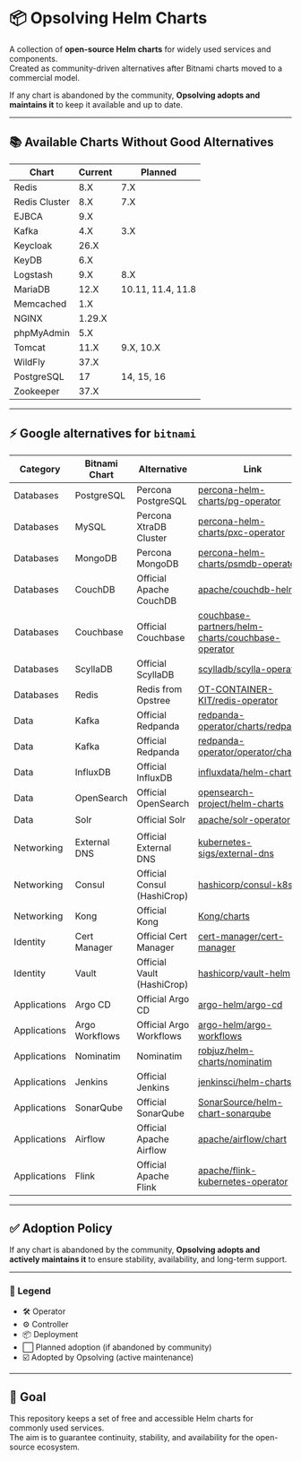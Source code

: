 # 📦 Opsolving Helm Charts

A collection of **open-source Helm charts** for widely used services and components.  
Created as community-driven alternatives after Bitnami charts moved to a commercial model.  

If any chart is abandoned by the community, **Opsolving adopts and maintains it** to keep it available and up to date.  

---

## 📚 Available Charts Without Good Alternatives

| Chart         | Current | Planned           |
|---------------|---------|-------------------|
| Redis         | 8.X     | 7.X               |
| Redis Cluster | 8.X     | 7.X               |
| EJBCA         | 9.X     |                   |
| Kafka         | 4.X     | 3.X               |
| Keycloak      | 26.X    |                   |
| KeyDB         | 6.X     |                   |
| Logstash      | 9.X     | 8.X               |
| MariaDB       | 12.X    | 10.11, 11.4, 11.8 |
| Memcached     | 1.X     |                   |
| NGINX         | 1.29.X  |                   |
| phpMyAdmin    | 5.X     |                   |
| Tomcat        | 11.X    | 9.X, 10.X         |
| WildFly       | 37.X    |                   |
| PostgreSQL    | 17      | 14, 15, 16        |
| Zookeeper     | 37.X    |                   |

---

## ⚡ Google alternatives for `bitnami`

| Category      | Bitnami Chart   | Alternative            | Link                                                                 | Type | Adopted | Rating |
|---------------|-----------------|------------------------|----------------------------------------------------------------------|------|------------|--------|
| Databases     | PostgreSQL      | Percona PostgreSQL     | [percona-helm-charts/pg-operator](https://github.com/percona/percona-helm-charts/tree/main/charts/pg-operator) | 🛠️ | ⬜ | 5/5 |
| Databases     | MySQL           | Percona XtraDB Cluster | [percona-helm-charts/pxc-operator](https://github.com/percona/percona-helm-charts/tree/main/charts/pxc-operator) | 🛠️ | ⬜ | 5/5 |
| Databases     | MongoDB         | Percona MongoDB        | [percona-helm-charts/psmdb-operator](https://github.com/percona/percona-helm-charts/tree/main/charts/psmdb-operator) | 🛠️ | ⬜ | 5/5 |
| Databases     | CouchDB         | Official Apache CouchDB         | [apache/couchdb-helm](https://github.com/apache/couchdb-helm/tree/main/couchdb) | 📦 | ⬜ | 5/5 |
| Databases     | Couchbase       | Official Couchbase              | [couchbase-partners/helm-charts/couchbase-operator](https://github.com/couchbase-partners/helm-charts/tree/master/charts/couchbase-operator) | 🛠️ | ⬜ | 5/5 |
| Databases     | ScyllaDB        | Official ScyllaDB              | [scylladb/scylla-operator](https://github.com/scylladb/scylla-operator/tree/master/helm) | 🛠️ | ⬜ | 5/5 |
| Databases     | Redis           | Redis from Opstree     | [OT-CONTAINER-KIT/redis-operator](https://github.com/OT-CONTAINER-KIT/redis-operator/tree/main/charts/redis-operator) | 🛠️ | ⬜ | 5/5 |
| Data          | Kafka           | Official Redpanda      | [redpanda-operator/charts/redpanda](https://github.com/redpanda-data/redpanda-operator/tree/main/charts/redpanda) | ⚙️ | ⬜ | 5/5 |
| Data          | Kafka           | Official Redpanda      | [redpanda-operator/operator/chart](https://github.com/redpanda-data/redpanda-operator/tree/main/operator/chart) | 🛠️ | ⬜ | 5/5 |
| Data          | InfluxDB        | Official InfluxDB      | [influxdata/helm-charts](https://github.com/influxdata/helm-charts) | 📦 | ⬜ | 5/5 |
| Data          | OpenSearch      | Official OpenSearch    | [opensearch-project/helm-charts](https://github.com/opensearch-project/helm-charts/tree/main/charts) | 📦 | ⬜ | 5/5 |
| Data          | Solr            | Official Solr                  | [apache/solr-operator](https://github.com/apache/solr-operator/tree/main/helm) | 🛠️ | ⬜ | 5/5 |
| Networking    | External DNS    | Official External DNS   | [kubernetes-sigs/external-dns](https://github.com/kubernetes-sigs/external-dns/tree/master/charts/external-dns) | ⚙️ | ⬜ | 5/5 |
| Networking    | Consul          | Official Consul (HashiCrop)     | [hashicorp/consul-k8s](https://github.com/hashicorp/consul-k8s/tree/main/charts/consul) | 📦 | ⬜ | 5/5 |
| Networking    | Kong            | Official Kong                  | [Kong/charts](https://github.com/Kong/charts/tree/main/charts) | 📦 | ⬜ | 5/5 |
| Identity      | Cert Manager    | Official Cert Manager           | [cert-manager/cert-manager](https://github.com/cert-manager/cert-manager/tree/master/deploy/charts/cert-manager) | ⚙️ | ⬜ | 5/5 |
| Identity      | Vault           | Official Vault (HashiCrop)               | [hashicorp/vault-helm](https://github.com/hashicorp/vault-helm) | 📦 | ⬜ | 5/5 |
| Applications  | Argo CD         | Official Argo CD                | [argo-helm/argo-cd](https://github.com/argoproj/argo-helm/tree/main/charts/argo-cd) | ⚙️ | ⬜ | 5/5 |
| Applications  | Argo Workflows  | Official Argo Workflows         | [argo-helm/argo-workflows](https://github.com/argoproj/argo-helm/tree/main/charts/argo-workflows) | ⚙️ | ⬜ | 5/5 |
| Applications  | Nominatim       | Nominatim              | [robjuz/helm-charts/nominatim](https://github.com/robjuz/helm-charts/tree/master/charts/nominatim) | 📦 | ⬜ | 5/5 |
| Applications  | Jenkins         | Official Jenkins               | [jenkinsci/helm-charts](https://github.com/jenkinsci/helm-charts/tree/main/charts/jenkins) | 📦 | ⬜ | 5/5 |
| Applications  | SonarQube       | Official SonarQube             | [SonarSource/helm-chart-sonarqube](https://github.com/SonarSource/helm-chart-sonarqube/tree/master/charts) | 📦 | ⬜ | 5/5 |
| Applications  | Airflow         | Official Apache Airflow          | [apache/airflow/chart](https://github.com/apache/airflow/tree/main/chart) | 📦 | ⬜ | 5/5 |
| Applications  | Flink           | Official Apache Flink            | [apache/flink-kubernetes-operator](https://github.com/apache/flink-kubernetes-operator) | 🛠️ | ⬜ | 4/5 |


---

## ✅ Adoption Policy

If any chart is abandoned by the community, **Opsolving adopts and actively maintains it** to ensure stability, availability, and long-term support.

---

### 🔑 Legend

- 🛠️ Operator  
- ⚙️ Controller  
- 📦 Deployment
- ⬜ Planned adoption (if abandoned by community)  
- ☑️ Adopted by Opsolving (active maintenance)

---

## 🎯 Goal

This repository keeps a set of free and accessible Helm charts for commonly used services.  
The aim is to guarantee continuity, stability, and availability for the open-source ecosystem.
